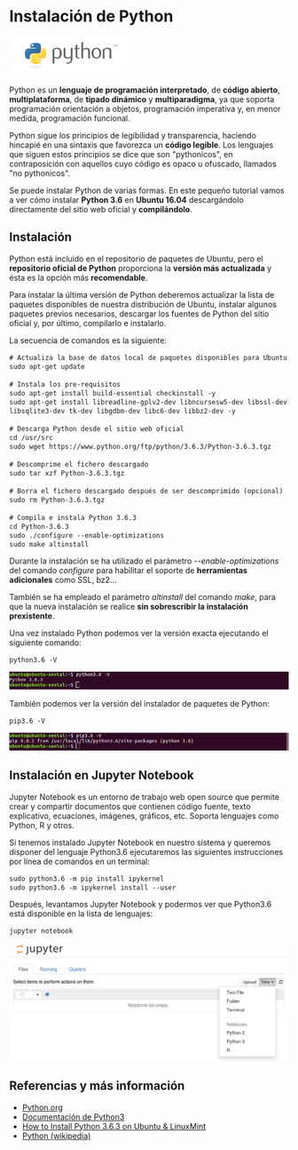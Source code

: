 # Instalación de Python
![pythonLogo](images/python-logo.png)

Python es un **lenguaje de programación interpretado**, de **código abierto**, **multiplataforma**, de **tipado dinámico** y **multiparadigma**, ya que soporta programación orientación a objetos, programación imperativa y, en menor medida, programación funcional. 

Python sigue los principios de legibilidad y transparencia, haciendo hincapié en una sintaxis que favorezca un **código legible**. Los lenguajes que siguen estos principios se dice que son "pythonicos", en contraposición con aquellos cuyo código es opaco u ofuscado, llamados "no pythonicos".

Se puede instalar Python de varias formas. En este pequeño tutorial vamos a ver cómo instalar **Python 3.6** en **Ubuntu 16.04** descargándolo directamente del sitio web oficial y **compilándolo**.

## Instalación

Python está incluido en el repositorio de paquetes de Ubuntu, pero el **repositorio oficial de Python** proporciona la **versión más actualizada** y ésta es la opción más **recomendable**.

Para instalar la última versión de Python deberemos actualizar la lista de paquetes disponibles de nuestra distribución de Ubuntu, instalar algunos paquetes previos necesarios, descargar los fuentes de Python del sitio oficial y, por último, compilarlo e instalarlo.

La secuencia de comandos es la siguiente:

```	
# Actualiza la base de datos local de paquetes disponibles para Ubuntu
sudo apt-get update

# Instala los pre-requisitos
sudo apt-get install build-essential checkinstall -y
sudo apt-get install libreadline-gplv2-dev libncursesw5-dev libssl-dev libsqlite3-dev tk-dev libgdbm-dev libc6-dev libbz2-dev -y

# Descarga Python desde el sitio web oficial
cd /usr/src
sudo wget https://www.python.org/ftp/python/3.6.3/Python-3.6.3.tgz

# Descomprime el fichero descargado
sudo tar xzf Python-3.6.3.tgz

# Borra el fichero descargado después de ser descomprimido (opcional)
sudo rm Python-3.6.3.tgz

# Compila e instala Python 3.6.3
cd Python-3.6.3
sudo ./configure --enable-optimizations
sudo make altinstall
```

Durante la instalación se ha utilizado el parámetro _--enable-optimizations_ del comando _configure_ para habilitar el soporte de **herramientas adicionales** como SSL, bz2...

También se ha empleado el parámetro _altinstall_ del comando _make_, para que la nueva instalación se realice **sin sobrescribir la instalación prexistente**.

Una vez instalado Python podemos ver la versión exacta ejecutando el siguiente comando:
```
python3.6 -V
```
![Python](images/python_version.png)

También podemos ver la versión del instalador de paquetes de Python:
```
pip3.6 -V
```
![Python](images/python_pip_version.png)

## Instalación en Jupyter Notebook

Jupyter Notebook es un entorno de trabajo web open source que permite crear y compartir documentos que contienen código fuente, texto explicativo, ecuaciones, imágenes, gráficos, etc. Soporta lenguajes como Python, R y otros.

Si tenemos instalado Jupyter Notebook en nuestro sistema y queremos disponer del lenguaje Python3.6 ejecutaremos las siguientes instrucciones por línea de comandos en un terminal:

```
sudo python3.6 -m pip install ipykernel
sudo python3.6 -m ipykernel install --user
```

Después, levantamos Jupyter Notebook y podermos ver que Python3.6 está disponible en la lista de lenguajes:

```
jupyter notebook
```

![jupyter](images/jupyter_notebook.png)

## Referencias y más información
- [Python.org](https://www.python.org/)
- [Documentación de Python3](https://docs.python.org/3/)
- [How to Install Python 3.6.3 on Ubuntu & LinuxMint ](https://tecadmin.net/install-python-3-6-ubuntu-linuxmint/#)
- [Python (wikipedia)](https://es.wikipedia.org/wiki/Python)
